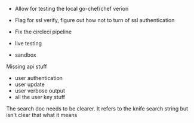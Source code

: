 * Allow for testing the local go-chef/chef verion
* Flag for ssl verify, figure out how not to turn of ssl authentication
* Fix the circleci pipeline

* live testing
* sandbox

Missing api stuff
* user authentication
* user update
* user verbose output
* all the user key stuff

The search doc needs to be clearer. It refers to the knife search string but isn't clear that what it means
